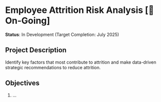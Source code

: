 # Employee Attrition Risk Analysis [🚧 On-Going]

**Status**: In Development (Target Completion: July 2025)  

## Project Description
Identify key factors that most contribute to attrition and make data-driven strategic recommendations to reduce attrition.

## Objectives
1. ...
##